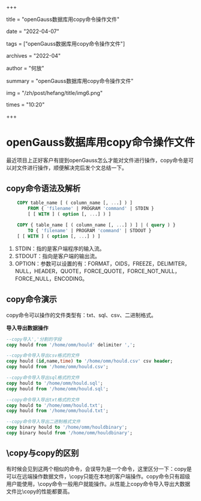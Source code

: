 +++

title = "openGauss数据库用copy命令操作文件" 

date = "2022-04-07" 

tags = ["openGauss数据库用copy命令操作文件"] 

archives = "2022-04" 

author = "何放" 

summary = "openGauss数据库用copy命令操作文件"

img = "/zh/post/hefang/title/img6.png" 

times = "10:20"

+++

# openGauss数据库用copy命令操作文件

最近项目上正好客户有提到openGauss怎么才能对文件进行操作，copy命令是可以对文件进行操作，顺便解决完后发个文总结一下。

## copy命令语法及解析

```sql
    COPY table_name [ ( column_name [, ...] ) ]
        FROM { 'filename' | PROGRAM 'command' | STDIN }
        [ [ WITH ] ( option [, ...] ) ]
    
    COPY { table_name [ ( column_name [, ...] ) ] | ( query ) }
        TO { 'filename' | PROGRAM 'command' | STDOUT }
    [ [ WITH ] ( option [, ...] ) ]
```

1. STDIN：指的是客户端程序的输入流。
2. STDOUT：指向是客户端的输出流。
3. OPTION：参数可以设置的有：FORMAT，OIDS，FREEZE，DELIMITER，NULL，HEADER，QUOTE，FORCE_QUOTE，FORCE_NOT_NULL，FORCE_NULL，ENCODING。

## copy命令演示

copy命令可以操作的文件类型有：txt、sql、csv、二进制格式。

**导入导出数据操作**

```sql
--copy导入','分割的字段
copy hould from '/home/omm/hould' delimiter ',';

--copy命令导入导出csv格式的文件
copy hould (id,name,time) to '/home/omm/hould.csv' csv header;
copy hould from '/home/omm/hould.csv';

--copy命令导入导出sql格式的文件
copy hould to '/home/omm/hould.sql';
copy hould from '/home/omm/hould.sql';

--copy命令导入导出txt格式的文件
copy hould to '/home/omm/hould.txt';
copy hould from '/home/omm/hould.txt';

--copy命令导入导出二进制格式文件
copy binary hould to '/home/omm/houldbinary';
copy binary hould from '/home/omm/houldbinary';
```

## \copy与copy的区别

有时候会见到这两个相似的命令，会误导为是一个命令，这里区分一下：copy是可以在远端操作数据文件，\copy只能在本地的客户端操作。copy命令只有超级用户能使用，\copy命令一般用户就能操作。从性能上copy命令导入导出大数据文件比\copy的性能都要高。
